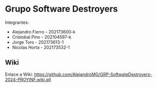 # Grupo Software Destroyers

Integrantes:  
* Alejandro Fierro - 202173600-k  
* Cristobal Pino - 202104597-k  
* Jorge Toro - 202173613-1  
* Nicolas Horta - 202173532-1  
## Wiki
Enlace a Wiki: https://github.com/AlejandroMG/GRP-SoftwateDestroyers-2024-PROYINF.wiki.git  
